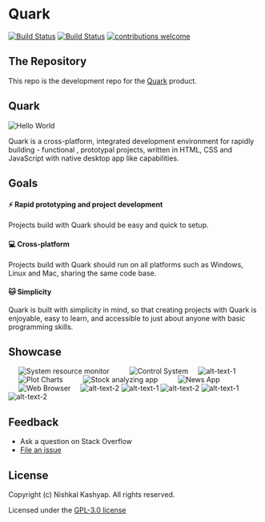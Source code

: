 # Quark

[![Build Status](https://travis-ci.org/Nishkalkashyap/Quark-electron.svg?branch=master-all)](https://travis-ci.org/Nishkalkashyap/Quark-electron)
[![Build Status](https://ci.appveyor.com/api/projects/status/e9n73kxva64pccwe/branch/master-all?svg=true)](https://ci.appveyor.com/project/Nishkalkashyap/quark-electron)
[![contributions welcome](https://img.shields.io/badge/contributions-welcome-brightgreen.svg?style=flat)](https://github.com/Nishkalkashyap/Quark-docs)


## The Repository

This repo is the development repo for the [Quark](https://quarkjs.io) product.

## Quark

![Hello World](./readme/hello-world.gif)
<!-- <video muted autoplay loop style="max-width:100%; height:auto" name="media" poster="./readme/hello-world-intro.png">
  <source src="./readme/hello-world-intro.mp4" type="video/mp4">
  Your browser does not support the video tag.
</video>  -->

Quark is a cross-platform, integrated development environment for rapidly building - functional , prototypal projects, written in HTML, CSS and JavaScript with native desktop app like capabilities.

## Goals

#### ⚡ Rapid prototyping and project development
Projects build with Quark should be easy and quick to setup.

#### 💻 Cross-platform
Projects build with Quark should run on all platforms such as Windows, Linux and Mac, sharing the same code base.

#### 🐱 Simplicity
Quark is built with simplicity in mind, so that creating projects with Quark is enjoyable, easy to learn, and accessible to just about anyone with basic programming skills.
<!-- 
## Bundled Packages
Quark includes a set of built-in packages. Namely
```json
{
    "@babel/core": "^7.4.5",
    "@babel/plugin-proposal-class-properties": "^7.4.4",
    "@babel/plugin-proposal-object-rest-spread": "^7.4.4",
    "@babel/plugin-syntax-dynamic-import": "^7.2.0",
    "@babel/preset-env": "^7.4.5",
    "@babel/preset-react": "^7.0.0",
    "@babel/preset-typescript": "^7.3.3",
    "@vue/web-component-wrapper": "^1.2.0",
    "babel-loader": "^8.0.6",
    "builtin-modules": "^3.1.0",
    "chart.js": "^2.8.0",
    "chokidar": "^2.1.6",
    "css-loader": "^2.1.1",
    "electron-log": "^3.0.5",
    "electron-store": "^3.2.0",
    "electron-updater": "^4.0.6",
    "extract-text-webpack-plugin": "^3.0.2",
    "firmata": "^2.0.0",
    "fs-extra": "^8.0.1",
    "html-loader": "^0.5.5",
    "ionic": "^4.12.0",
    "johnny-five": "^1.1.0",
    "markdown-it": "^8.4.2",
    "markdown-loader": "^5.0.0",
    "material-icon-theme": "^3.7.1",
    "memory-fs": "^0.4.1",
    "node-pty": "^0.8.1",
    "npm": "^6.9.0",
    "prop-types": "^15.7.2",
    "raw-loader": "^1.0.0",
    "react": "^16.8.6",
    "react-dom": "^16.8.6",
    "recursive-readdir": "^2.2.2",
    "serialport": "^7.1.5",
    "styled-components": "^4.2.0",
    "stylus": "^0.54.5",
    "stylus-loader": "^3.0.2",
    "ts-loader": "^5.4.5",
    "typescript": "^3.4.5",
    "url-loader": "^1.1.2",
    "vscode-languageserver-types": "^3.14.0",
    "vue": "^2.6.10",
    "vue-loader": "^15.7.0",
    "vue-style-loader": "^4.1.2",
    "vue-template-compiler": "^2.6.10",
    "webpack": "^4.32.2",
    "webpack-merge": "^4.2.1",
    "webpack-node-externals": "^1.7.2"
}
```
 -->

## Showcase 

<img align="left" src="./readme/system-monitor.gif" alt="System resource monitor" title="System resource monitor" hspace="20"/>
<img align="left" src="./readme/control-system.gif" alt="Control System" title="Control System" hspace="20"/>
<img align="left" src="./readme/plot-charts.gif" alt="Plot Charts" title="Plot Charts" hspace="20"/>
<img align="left" src="./readme/stock-analyzing-app.gif" alt="Stock analyzing app" title="Stock analyzing app" hspace="20"/>
<img align="left" src="./readme/news-app.gif" alt="News App" title="News App" hspace="20"/>
<img align="left" src="./readme/web-browser.gif" alt="Web Browser" title="Web Browser" hspace="20"/>

![alt-text-1](./readme/system-monitor.gif "System resource monitor") ![alt-text-2](./readme/control-system.gif "Control System")
![alt-text-1](./readme/plot-charts.gif "Plot Charts") ![alt-text-2](./readme/stock-analyzing-app.gif "Stock analyzing app")
![alt-text-1](./readme/news-app.gif "News App") ![alt-text-2](./readme/web-browser.gif "Web Browser")
<!-- 
#### System resource monitor
Monitors system resources. View CPU loads, memory usage, process explorer.

![System Information](./readme/system-monitor.gif)

#### Digital control systems
Digital control system made with Arduino UNO using pre-installed serialport library.

![Control System](./readme/control-system.gif)


#### Plot Charts
Plot charts using plotly.js

![Plot Charts](./readme/plot-charts.gif)

#### Stock analyzing app
Analyze historic/real-time stock data.

![Stock analyzing app](./readme/stock-analyzing-app.gif)

#### News App
News app with multiple country and source filter.

![News App](./readme/news-app.gif)

#### Web Browser
Web browser with multiple split view support.

![Web Browser](./readme/web-browser.gif) -->


## Feedback

* Ask a question on Stack Overflow
* [File an issue](https://github.com/Nishkalkashyap/Quark-electron/issues)

## License
Copyright (c) Nishkal Kashyap. All rights reserved.

Licensed under the [GPL-3.0 license](https://github.com/Nishkalkashyap/Quark-electron/blob/master/LICENSE)